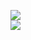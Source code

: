 [![](https://img.shields.io/badge/Made%20With-Github%20Spray-lightgrey.svg?style=for-the-badge&logo=github)](https://github.com/Annihil/github-spray#2354)  
[![](https://i.imgur.com/2DrTn0Z.gif)](https://github.com/Annihil/github-spray)